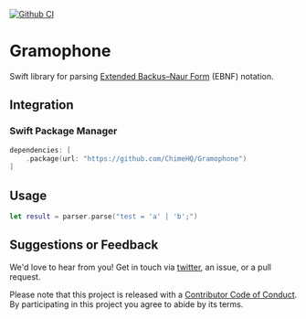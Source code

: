 [![Github CI](https://github.com/ChimeHQ/Gramophone/workflows/CI/badge.svg)](https://github.com/ChimeHQ/Gramophone/actions)

# Gramophone

Swift library for parsing [Extended Backus–Naur Form]() (EBNF) notation.

## Integration

### Swift Package Manager

```swift
dependencies: [
    .package(url: "https://github.com/ChimeHQ/Gramophone")
]
```

## Usage

```swift
let result = parser.parse("test = 'a' | 'b';")
```

## Suggestions or Feedback

We'd love to hear from you! Get in touch via [twitter](https://twitter.com/chimehq), an issue, or a pull request.

Please note that this project is released with a [Contributor Code of Conduct](CODE_OF_CONDUCT.md). By participating in this project you agree to abide by its terms.
